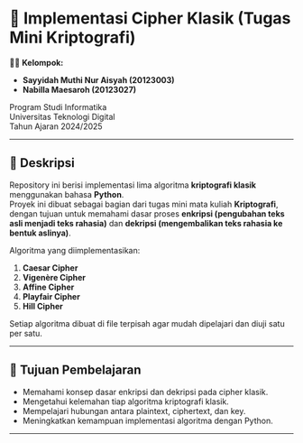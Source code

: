 # 🔐 Implementasi Cipher Klasik (Tugas Mini Kriptografi)

👩‍💻 **Kelompok:**
- **Sayyidah Muthi Nur Aisyah (20123003)**
- **Nabilla Maesaroh (20123027)**

Program Studi Informatika  
Universitas Teknologi Digital  
Tahun Ajaran 2024/2025

---

## 📖 Deskripsi
Repository ini berisi implementasi lima algoritma **kriptografi klasik** menggunakan bahasa **Python**.  
Proyek ini dibuat sebagai bagian dari tugas mini mata kuliah **Kriptografi**, dengan tujuan untuk memahami dasar proses **enkripsi (pengubahan teks asli menjadi teks rahasia)** dan **dekripsi (mengembalikan teks rahasia ke bentuk aslinya)**.

Algoritma yang diimplementasikan:
1. **Caesar Cipher**
2. **Vigenère Cipher**
3. **Affine Cipher**
4. **Playfair Cipher**
5. **Hill Cipher**

Setiap algoritma dibuat di file terpisah agar mudah dipelajari dan diuji satu per satu.

---

## 🧠 Tujuan Pembelajaran
- Memahami konsep dasar enkripsi dan dekripsi pada cipher klasik.  
- Mengetahui kelemahan tiap algoritma kriptografi klasik.  
- Mempelajari hubungan antara plaintext, ciphertext, dan key.  
- Meningkatkan kemampuan implementasi algoritma dengan Python.

---
